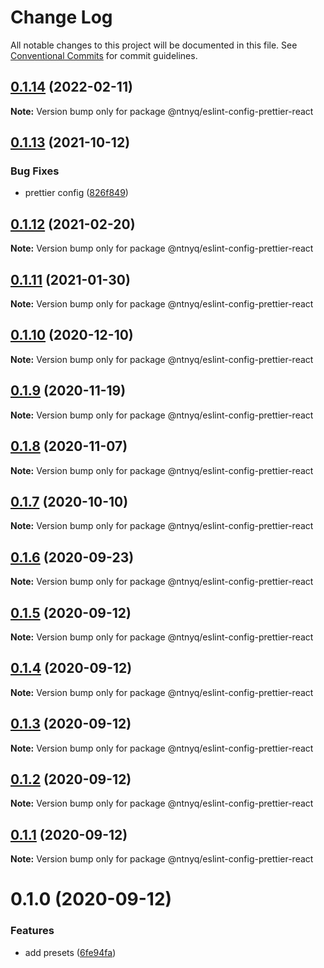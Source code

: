 # Change Log

All notable changes to this project will be documented in this file.
See [Conventional Commits](https://conventionalcommits.org) for commit guidelines.

## [0.1.14](https://github.com/ntnyq/configs/compare/@ntnyq/eslint-config-prettier-react@0.1.13...@ntnyq/eslint-config-prettier-react@0.1.14) (2022-02-11)

**Note:** Version bump only for package @ntnyq/eslint-config-prettier-react





## [0.1.13](https://github.com/ntnyq/configs/compare/@ntnyq/eslint-config-prettier-react@0.1.12...@ntnyq/eslint-config-prettier-react@0.1.13) (2021-10-12)

### Bug Fixes

-   prettier config ([826f849](https://github.com/ntnyq/configs/commit/826f849b66167bf7b3919eb18952943935230174))

## [0.1.12](https://github.com/ntnyq/configs/compare/@ntnyq/eslint-config-prettier-react@0.1.11...@ntnyq/eslint-config-prettier-react@0.1.12) (2021-02-20)

**Note:** Version bump only for package @ntnyq/eslint-config-prettier-react

## [0.1.11](https://github.com/ntnyq/configs/compare/@ntnyq/eslint-config-prettier-react@0.1.10...@ntnyq/eslint-config-prettier-react@0.1.11) (2021-01-30)

**Note:** Version bump only for package @ntnyq/eslint-config-prettier-react

## [0.1.10](https://github.com/ntnyq/configs/compare/@ntnyq/eslint-config-prettier-react@0.1.9...@ntnyq/eslint-config-prettier-react@0.1.10) (2020-12-10)

**Note:** Version bump only for package @ntnyq/eslint-config-prettier-react

## [0.1.9](https://github.com/ntnyq/configs/compare/@ntnyq/eslint-config-prettier-react@0.1.8...@ntnyq/eslint-config-prettier-react@0.1.9) (2020-11-19)

**Note:** Version bump only for package @ntnyq/eslint-config-prettier-react

## [0.1.8](https://github.com/ntnyq/configs/compare/@ntnyq/eslint-config-prettier-react@0.1.7...@ntnyq/eslint-config-prettier-react@0.1.8) (2020-11-07)

**Note:** Version bump only for package @ntnyq/eslint-config-prettier-react

## [0.1.7](https://github.com/ntnyq/configs/compare/@ntnyq/eslint-config-prettier-react@0.1.6...@ntnyq/eslint-config-prettier-react@0.1.7) (2020-10-10)

**Note:** Version bump only for package @ntnyq/eslint-config-prettier-react

## [0.1.6](https://github.com/ntnyq/configs/compare/@ntnyq/eslint-config-prettier-react@0.1.5...@ntnyq/eslint-config-prettier-react@0.1.6) (2020-09-23)

**Note:** Version bump only for package @ntnyq/eslint-config-prettier-react

## [0.1.5](https://github.com/ntnyq/configs/compare/@ntnyq/eslint-config-prettier-react@0.1.4...@ntnyq/eslint-config-prettier-react@0.1.5) (2020-09-12)

**Note:** Version bump only for package @ntnyq/eslint-config-prettier-react

## [0.1.4](https://github.com/ntnyq/configs/compare/@ntnyq/eslint-config-prettier-react@0.1.3...@ntnyq/eslint-config-prettier-react@0.1.4) (2020-09-12)

**Note:** Version bump only for package @ntnyq/eslint-config-prettier-react

## [0.1.3](https://github.com/ntnyq/configs/compare/@ntnyq/eslint-config-prettier-react@0.1.2...@ntnyq/eslint-config-prettier-react@0.1.3) (2020-09-12)

**Note:** Version bump only for package @ntnyq/eslint-config-prettier-react

## [0.1.2](https://github.com/ntnyq/configs/compare/@ntnyq/eslint-config-prettier-react@0.1.1...@ntnyq/eslint-config-prettier-react@0.1.2) (2020-09-12)

**Note:** Version bump only for package @ntnyq/eslint-config-prettier-react

## [0.1.1](https://github.com/ntnyq/configs/compare/@ntnyq/eslint-config-prettier-react@0.1.0...@ntnyq/eslint-config-prettier-react@0.1.1) (2020-09-12)

**Note:** Version bump only for package @ntnyq/eslint-config-prettier-react

# 0.1.0 (2020-09-12)

### Features

-   add presets ([6fe94fa](https://github.com/ntnyq/configs/commit/6fe94fae4ed9d80b18833c9e5a3f51f710ebda43))
